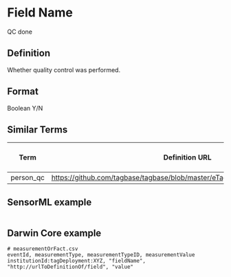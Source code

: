 # Field Name
QC done

## Definition 
Whether quality control was performed. 

## Format
Boolean Y/N

## Similar Terms 
|Term|Definition URL|Source Vocabulary Publisher/Creator|
|----|----------|-----------------|
|person_qc|https://github.com/tagbase/tagbase/blob/master/eTagMetadataInventory.csv#L138|Tagbase|

## SensorML example
```xml

```
## Darwin Core example
```csv
# measurementOrFact.csv
eventId, measurementType, measurementTypeID, measurementValue
institutionId:tagDeployment:XYZ, "fieldName", "http://urlToDefinitionOf/field", "value"
```
